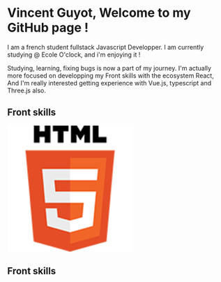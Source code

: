 # Vincent Guyot, Welcome to my GitHub page !

I am a french student fullstack Javascript Developper.
I am currently studying @ Ecole O'clock, and i'm enjoying it ! 

Studying, learning, fixing bugs is now a part of my journey.
I'm actually more focused on developping my Front skills with the ecosystem React,
And I'm really interested getting experience with Vue.js, typescript and Three.js also.

## Front skills 
![HTML 5](https://raw.githubusercontent.com/github/explore/80688e429a7d4ef2fca1e82350fe8e3517d3494d/topics/html/html.png "HTML 5")

## Front skills 

